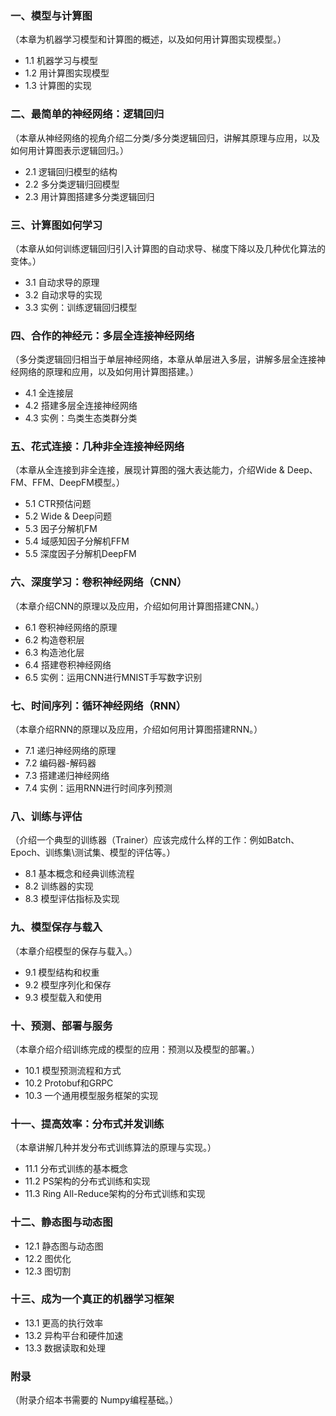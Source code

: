 
### 一、模型与计算图

（本章为机器学习模型和计算图的概述，以及如何用计算图实现模型。）

- 1.1 机器学习与模型
- 1.2 用计算图实现模型
- 1.3 计算图的实现


### 二、最简单的神经网络：逻辑回归

（本章从神经网络的视角介绍二分类/多分类逻辑回归，讲解其原理与应用，以及如何用计算图表示逻辑回归。）

- 2.1 逻辑回归模型的结构
- 2.2 多分类逻辑归回模型
- 2.3 用计算图搭建多分类逻辑回归


### 三、计算图如何学习
（本章从如何训练逻辑回归引入计算图的自动求导、梯度下降以及几种优化算法的变体。）

- 3.1 自动求导的原理
- 3.2 自动求导的实现
- 3.3 实例：训练逻辑回归模型


### 四、合作的神经元：多层全连接神经网络
（多分类逻辑回归相当于单层神经网络，本章从单层进入多层，讲解多层全连接神经网络的原理和应用，以及如何用计算图搭建。）

- 4.1 全连接层
- 4.2 搭建多层全连接神经网络
- 4.3 实例：鸟类生态类群分类


### 五、花式连接：几种非全连接神经网络
（本章从全连接到非全连接，展现计算图的强大表达能力，介绍Wide & Deep、FM、FFM、DeepFM模型。）

- 5.1 CTR预估问题
- 5.2 Wide & Deep问题
- 5.3 因子分解机FM
- 5.4 域感知因子分解机FFM
- 5.5 深度因子分解机DeepFM


### 六、深度学习：卷积神经网络（CNN）
（本章介绍CNN的原理以及应用，介绍如何用计算图搭建CNN。）

- 6.1 卷积神经网络的原理
- 6.2 构造卷积层
- 6.3 构造池化层
- 6.4 搭建卷积神经网络
- 6.5 实例：运用CNN进行MNIST手写数字识别


### 七、时间序列：循环神经网络（RNN）
（本章介绍RNN的原理以及应用，介绍如何用计算图搭建RNN。）

- 7.1 递归神经网络的原理
- 7.2 编码器-解码器
- 7.3 搭建递归神经网络
- 7.4 实例：运用RNN进行时间序列预测


### 八、训练与评估
（介绍一个典型的训练器（Trainer）应该完成什么样的工作：例如Batch、Epoch、训练集\测试集、模型的评估等。）

- 8.1 基本概念和经典训练流程
- 8.2 训练器的实现
- 8.3 模型评估指标及实现


### 九、模型保存与载入
（本章介绍模型的保存与载入。）

- 9.1 模型结构和权重
- 9.2 模型序列化和保存
- 9.3 模型载入和使用


### 十、预测、部署与服务
（本章介绍介绍训练完成的模型的应用：预测以及模型的部署。）

- 10.1 模型预测流程和方式
- 10.2 Protobuf和GRPC
- 10.3 一个通用模型服务框架的实现


### 十一、提高效率：分布式并发训练
（本章讲解几种并发分布式训练算法的原理与实现。）

- 11.1 分布式训练的基本概念
- 11.2 PS架构的分布式训练和实现
- 11.3 Ring All-Reduce架构的分布式训练和实现

### 十二、静态图与动态图
- 12.1 静态图与动态图
- 12.2 图优化
- 12.3 图切割

### 十三、成为一个真正的机器学习框架
- 13.1 更高的执行效率
- 13.2 异构平台和硬件加速
- 13.3 数据读取和处理

### 附录
（附录介绍本书需要的 Numpy编程基础。）


